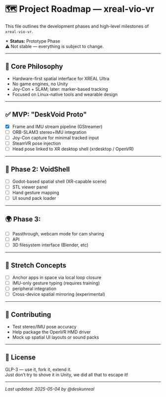 # 🗺️ Project Roadmap — xreal-vio-vr

This file outlines the development phases and high-level milestones of `xreal-vio-vr`.

✴ **Status:** Prototype Phase  
⚠️ Not stable — everything is subject to change.

---

## 🧠 Core Philosophy

- Hardware-first spatial interface for XREAL Ultra  
- No game engines, no Unity  
- Joy-Con + SLAM; later: marker-based tracking  
- Focused on Linux-native tools and wearable design  

---

## ✅ MVP: "DeskVoid Proto"

- [x] Frame and IMU stream pipeline (GStreamer)
- [ ] ORB-SLAM3 stereo+IMU integration
- [ ] Joy-Con capture for minimal tracked input
- [ ] SteamVR pose injection
- [ ] Head pose linked to XR desktop shell (xrdesktop / OpenVR)

---

## 🧱 Phase 2: VoidShell

- [ ] Godot-based spatial shell (XR-capable scene)
- [ ] STL viewer panel
- [ ] Hand gesture mapping
- [ ] UI sound pack loader

---

## 🌍 Phase 3: 

- [ ] Passthrough, webcam mode for cam sharing
- [ ] API
- [ ] 3D filesystem interface (Blender, etc)

---

## 💫 Stretch Concepts

- [ ] Anchor apps in space via local loop closure
- [ ] IMU-only gesture typing (requires training)
- [ ] peripheral integration
- [ ] Cross-device spatial mirroring (experimental)

---

## 🤝 Contributing

- Test stereo/IMU pose accuracy  
- Help package the OpenVR HMD driver  
- Mock up spatial UI layouts or sound packs  

---

## 🪪 License

GLP-3 — use it, fork it, extend it.  
Just don’t try to shove it in Unity, we did all that to escape it!

---

*Last updated: 2025-05-04 by @deskunreal*
